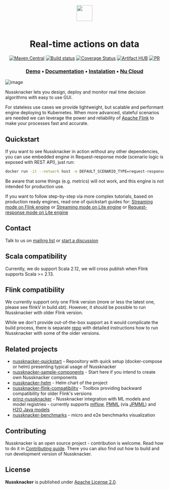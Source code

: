 <div align="center">
  <img src="https://nussknacker.io/wp-content/uploads/2021/10/Nussknacker-logo-black.svg" height="50">
</div>
</br>
<h1 align="center">Real-time actions on data</h1>

<div align="center">
  
  [![Maven Central](https://maven-badges.herokuapp.com/maven-central/pl.touk.nussknacker/nussknacker-designer_2.12/badge.svg)](https://maven-badges.herokuapp.com/maven-central/pl.touk.nussknacker/nussknacker-designer_2.12)
  [![Build status](https://github.com/touk/nussknacker/workflows/CI/badge.svg?branch=staging)](https://github.com/touk/nussknacker/actions?query=workflow%3ACI+branch%3Astaging++)
  [![Coverage Status](https://coveralls.io/repos/github/TouK/nussknacker/badge.svg?branch=staging)](https://coveralls.io/github/TouK/nussknacker?branch=staging)
  [![Artifact HUB](https://img.shields.io/endpoint?url=https://artifacthub.io/badge/repository/touk)](https://artifacthub.io/packages/search?repo=touk)
  [![PR](https://img.shields.io/badge/PRs-welcome-brightgreen.svg)](CONTRIBUTING.md#Contributing)

</div>
<h3 align="center">
  <a href="https://demo.nussknacker.io"><b>Demo</b></a> &bull;
  <a href="https://nussknacker.io/documentation"><b>Documentation</b></a> &bull;
  <a href="https://nussknacker.io/documentation/docs/installation_configuration_guide/Installation/"><b>Instalation</b></a> &bull;
  <a href="https://cloud.nussknacker.io"><b>Nu Cloud</b></a>  
</h3>

![image](https://nussknacker.io/documentation/assets/images/nu_designer-87526e47584a5eeb9ce59ad7509d2e7b.png)

Nussknacker lets you design, deploy and monitor real time decision algorithms with easy to use GUI.

For stateless use cases we provide lightweight, but scalable and performant engine deploying to Kubernetes. 
When more advanced, stateful scenarios are needed we can leverage the power and reliability of [Apache Flink](https://flink.apache.org/) 
to make your processes fast and accurate.

## Quickstart

If you want to see Nussknacker in action without any other dependencies, you can use embedded engine in Request-response mode (scenario logic is exposed with REST API), just run:
```bash
docker run -it --network host -e DEFAULT_SCENARIO_TYPE=request-response-embedded touk/nussknacker:latest
```
Be aware that some things (e.g. metrics) will not work, and this engine is not intended for production use.

If you want to follow step-by-step via more complex tutorials, based on production ready engines, read one of quickstart guides for: [Streaming mode on Flink engine](https://nussknacker.io/documentation/quickstart/docker/)
or [Streaming mode on Lite engine](https://nussknacker.io/documentation/quickstart/helm) or [Request-response mode on Lite engine](https://nussknacker.io/documentation/quickstart/helm-request-response)

## Contact

Talk to us on [mailing list](https://groups.google.com/forum/#!forum/nussknacker)
or [start a discussion](https://github.com/TouK/nussknacker/discussions/new?category=q-a)

## Scala compatibility

Currently, we do support Scala 2.12, we will cross publish when Flink supports Scala >= 2.13.

## Flink compatibility

We currently support only one Flink version (more or less the latest one, please see flinkV in build.sbt). 
However, it should be possible to run Nussknacker with older Flink version. 

While we don't provide out-of-the-box
support as it would complicate the build process, there is separate [repo](https://github.com/TouK/nussknacker-flink-compatibility)
with detailed instructions how to run Nussknacker with some of the older versions.  

## Related projects

- [nussknacker-quickstart](https://github.com/TouK/nussknacker-quickstart) - Repository with quick setup (docker-compose or helm) presenting typical usage of Nussknacker    
- [nussknacker-sample-components](https://github.com/touk/nussknacker-sample-components) - Start here if you intend to create own Nussknacker components
- [nussknacker-helm](https://github.com/TouK/nussknacker-helm) - Helm chart of the project                     
- [nussknacker-flink-compatibility](https://github.com/TouK/nussknacker-flink-compatibility) - Toolbox providing backward compatibility for older Flink's versions    
- [prinz-nussknacker](https://github.com/prinz-nussknacker/prinz) - Nussknacker integration with ML models and model registries - currently supports [mlflow](https://mlflow.org/), [PMML](http://dmg.org/pmml/v4-4-1/GeneralStructure.html) (via [JPMML](https://github.com/jpmml/jpmml-evaluator)) and [H2O Java models](https://docs.h2o.ai/h2o/latest-stable/h2o-genmodel/javadoc/index.html)
- [nussknacker-benchmarks](https://github.com/TouK/nussknacker-benchmarks) - micro and e2e benchmarks visualization
                                                   

## Contributing

Nussknacker is an open source project - contribution is welcome. Read how to do it in [Contributing guide](CONTRIBUTING.md).
There you can also find out how to build and run development version of Nussknacker.

## License

**Nussknacker** is published under [Apache License 2.0](http://www.apache.org/licenses/LICENSE-2.0).
